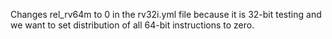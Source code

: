Changes rel_rv64m to 0 in the rv32i.yml file because it is 32-bit testing and we want to set distribution of all 64-bit instructions to zero.
